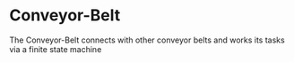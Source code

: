 # Conveyor-Belt
The Conveyor-Belt connects with other conveyor belts and works its tasks via a finite state machine
